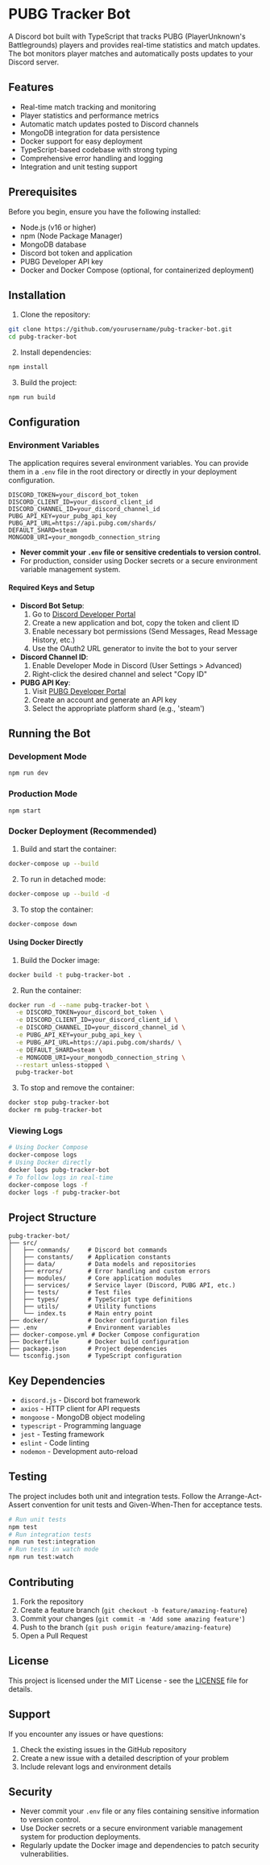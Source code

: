 # PUBG Tracker Bot

A Discord bot built with TypeScript that tracks PUBG (PlayerUnknown's Battlegrounds) players and provides real-time statistics and match updates. The bot monitors player matches and automatically posts updates to your Discord server.

## Features

- Real-time match tracking and monitoring
- Player statistics and performance metrics
- Automatic match updates posted to Discord channels
- MongoDB integration for data persistence
- Docker support for easy deployment
- TypeScript-based codebase with strong typing
- Comprehensive error handling and logging
- Integration and unit testing support

## Prerequisites

Before you begin, ensure you have the following installed:
- Node.js (v16 or higher)
- npm (Node Package Manager)
- MongoDB database
- Discord bot token and application
- PUBG Developer API key
- Docker and Docker Compose (optional, for containerized deployment)

## Installation

1. Clone the repository:
```bash
git clone https://github.com/yourusername/pubg-tracker-bot.git
cd pubg-tracker-bot
```

2. Install dependencies:
```bash
npm install
```

3. Build the project:
```bash
npm run build
```

## Configuration

### Environment Variables

The application requires several environment variables. You can provide them in a `.env` file in the root directory or directly in your deployment configuration.

```env
DISCORD_TOKEN=your_discord_bot_token
DISCORD_CLIENT_ID=your_discord_client_id
DISCORD_CHANNEL_ID=your_discord_channel_id
PUBG_API_KEY=your_pubg_api_key
PUBG_API_URL=https://api.pubg.com/shards/
DEFAULT_SHARD=steam
MONGODB_URI=your_mongodb_connection_string
```

- **Never commit your `.env` file or sensitive credentials to version control.**
- For production, consider using Docker secrets or a secure environment variable management system.

#### Required Keys and Setup

- **Discord Bot Setup**:
  1. Go to [Discord Developer Portal](https://discord.com/developers/applications)
  2. Create a new application and bot, copy the token and client ID
  3. Enable necessary bot permissions (Send Messages, Read Message History, etc.)
  4. Use the OAuth2 URL generator to invite the bot to your server
- **Discord Channel ID**:
  1. Enable Developer Mode in Discord (User Settings > Advanced)
  2. Right-click the desired channel and select "Copy ID"
- **PUBG API Key**:
  1. Visit [PUBG Developer Portal](https://developer.pubg.com/)
  2. Create an account and generate an API key
  3. Select the appropriate platform shard (e.g., 'steam')

## Running the Bot

### Development Mode
```bash
npm run dev
```

### Production Mode
```bash
npm start
```

### Docker Deployment (Recommended)

1. Build and start the container:
```bash
docker-compose up --build
```
2. To run in detached mode:
```bash
docker-compose up --build -d
```
3. To stop the container:
```bash
docker-compose down
```

#### Using Docker Directly

1. Build the Docker image:
```bash
docker build -t pubg-tracker-bot .
```
2. Run the container:
```bash
docker run -d --name pubg-tracker-bot \
  -e DISCORD_TOKEN=your_discord_bot_token \
  -e DISCORD_CLIENT_ID=your_discord_client_id \
  -e DISCORD_CHANNEL_ID=your_discord_channel_id \
  -e PUBG_API_KEY=your_pubg_api_key \
  -e PUBG_API_URL=https://api.pubg.com/shards/ \
  -e DEFAULT_SHARD=steam \
  -e MONGODB_URI=your_mongodb_connection_string \
  --restart unless-stopped \
  pubg-tracker-bot
```
3. To stop and remove the container:
```bash
docker stop pubg-tracker-bot
docker rm pubg-tracker-bot
```

### Viewing Logs

```bash
# Using Docker Compose
docker-compose logs
# Using Docker directly
docker logs pubg-tracker-bot
# To follow logs in real-time
docker-compose logs -f
docker logs -f pubg-tracker-bot
```

## Project Structure

```
pubg-tracker-bot/
├── src/
│   ├── commands/     # Discord bot commands
│   ├── constants/    # Application constants
│   ├── data/         # Data models and repositories
│   ├── errors/       # Error handling and custom errors
│   ├── modules/      # Core application modules
│   ├── services/     # Service layer (Discord, PUBG API, etc.)
│   ├── tests/        # Test files
│   ├── types/        # TypeScript type definitions
│   ├── utils/        # Utility functions
│   └── index.ts      # Main entry point
├── docker/           # Docker configuration files
├── .env              # Environment variables
├── docker-compose.yml # Docker Compose configuration
├── Dockerfile        # Docker build configuration
├── package.json      # Project dependencies
└── tsconfig.json     # TypeScript configuration
```

## Key Dependencies

- `discord.js` - Discord bot framework
- `axios` - HTTP client for API requests
- `mongoose` - MongoDB object modeling
- `typescript` - Programming language
- `jest` - Testing framework
- `eslint` - Code linting
- `nodemon` - Development auto-reload

## Testing

The project includes both unit and integration tests. Follow the Arrange-Act-Assert convention for unit tests and Given-When-Then for acceptance tests.

```bash
# Run unit tests
npm test
# Run integration tests
npm run test:integration
# Run tests in watch mode
npm run test:watch
```

## Contributing

1. Fork the repository
2. Create a feature branch (`git checkout -b feature/amazing-feature`)
3. Commit your changes (`git commit -m 'Add some amazing feature'`)
4. Push to the branch (`git push origin feature/amazing-feature`)
5. Open a Pull Request

## License

This project is licensed under the MIT License - see the [LICENSE](LICENSE) file for details.

## Support

If you encounter any issues or have questions:
1. Check the existing issues in the GitHub repository
2. Create a new issue with a detailed description of your problem
3. Include relevant logs and environment details

## Security

- Never commit your `.env` file or any files containing sensitive information to version control.
- Use Docker secrets or a secure environment variable management system for production deployments.
- Regularly update the Docker image and dependencies to patch security vulnerabilities.
